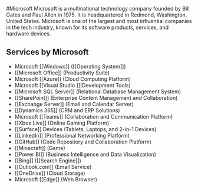 #Microsoft 
Microsoft is a multinational technology company founded by Bill Gates and Paul Allen in 1975. It is headquartered in Redmond, Washington, United States. Microsoft is one of the largest and most influential companies in the tech industry, known for its software products, services, and hardware devices.

## Services by Microsoft
- Microsoft [[Windows]] ([[Operating System]])
- [[Microsoft Office]] (Productivity Suite)
- Microsoft [[Azure]] (Cloud Computing Platform)
- Microsoft [[Visual Studio ]](Development Tools)
- [[Microsoft SQL Server]] (Relational Database Management System)
- [[SharePoint]] (Enterprise Content Management and Collaboration)
- [[Exchange Server]] (Email and Calendar Server)
- [[Dynamics 365]] (CRM and ERP Solutions)
- Microsoft [[Teams]] (Collaboration and Communication Platform)
- [[Xbox Live]] (Online Gaming Platform)
- [[Surface]] Devices (Tablets, Laptops, and 2-in-1 Devices)
- [[LinkedIn]] (Professional Networking Platform)
- [[GitHub]] (Code Repository and Collaboration Platform)
- [[Minecraft]] (Game)
- [[Power BI]] (Business Intelligence and Data Visualization)
- [[Bing]] ([[Search Engine]])
- [[Outlook.com]] (Email Service)
- [[OneDrive]] (Cloud Storage)
- Microsoft [[Edge]] (Web Browser)